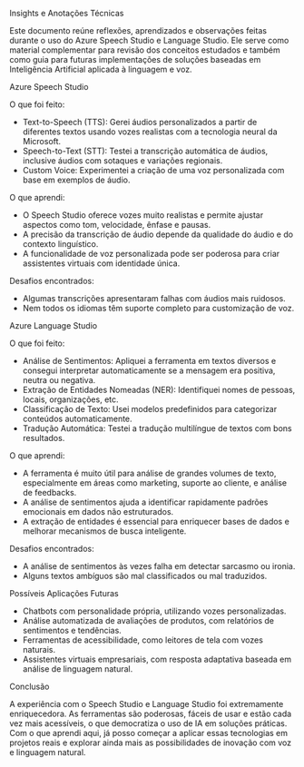 Insights e Anotações Técnicas

Este documento reúne reflexões, aprendizados e observações feitas durante o uso do Azure Speech Studio e Language Studio. Ele serve como material complementar para revisão dos conceitos estudados e também como guia para futuras implementações de soluções baseadas em Inteligência Artificial aplicada à linguagem e voz.

Azure Speech Studio

O que foi feito:

- Text-to-Speech (TTS): Gerei áudios personalizados a partir de diferentes textos usando vozes realistas com a tecnologia neural da Microsoft.
- Speech-to-Text (STT): Testei a transcrição automática de áudios, inclusive áudios com sotaques e variações regionais.
- Custom Voice: Experimentei a criação de uma voz personalizada com base em exemplos de áudio.

O que aprendi:

- O Speech Studio oferece vozes muito realistas e permite ajustar aspectos como tom, velocidade, ênfase e pausas.
- A precisão da transcrição de áudio depende da qualidade do áudio e do contexto linguístico.
- A funcionalidade de voz personalizada pode ser poderosa para criar assistentes virtuais com identidade única.

Desafios encontrados:

- Algumas transcrições apresentaram falhas com áudios mais ruidosos.
- Nem todos os idiomas têm suporte completo para customização de voz.

 Azure Language Studio

O que foi feito:

- Análise de Sentimentos: Apliquei a ferramenta em textos diversos e consegui interpretar automaticamente se a mensagem era positiva, neutra ou negativa.
- Extração de Entidades Nomeadas (NER): Identifiquei nomes de pessoas, locais, organizações, etc.
- Classificação de Texto: Usei modelos predefinidos para categorizar conteúdos automaticamente.
- Tradução Automática: Testei a tradução multilíngue de textos com bons resultados.

O que aprendi:

- A ferramenta é muito útil para análise de grandes volumes de texto, especialmente em áreas como marketing, suporte ao cliente, e análise de feedbacks.
- A análise de sentimentos ajuda a identificar rapidamente padrões emocionais em dados não estruturados.
- A extração de entidades é essencial para enriquecer bases de dados e melhorar mecanismos de busca inteligente.

Desafios encontrados:

- A análise de sentimentos às vezes falha em detectar sarcasmo ou ironia.
- Alguns textos ambíguos são mal classificados ou mal traduzidos.

Possíveis Aplicações Futuras

- Chatbots com personalidade própria, utilizando vozes personalizadas.
- Análise automatizada de avaliações de produtos, com relatórios de sentimentos e tendências.
- Ferramentas de acessibilidade, como leitores de tela com vozes naturais.
- Assistentes virtuais empresariais, com resposta adaptativa baseada em análise de linguagem natural.

Conclusão

A experiência com o Speech Studio e Language Studio foi extremamente enriquecedora. As ferramentas são poderosas, fáceis de usar e estão cada vez mais acessíveis, o que democratiza o uso de IA em soluções práticas. Com o que aprendi aqui, já posso começar a aplicar essas tecnologias em projetos reais e explorar ainda mais as possibilidades de inovação com voz e linguagem natural.
